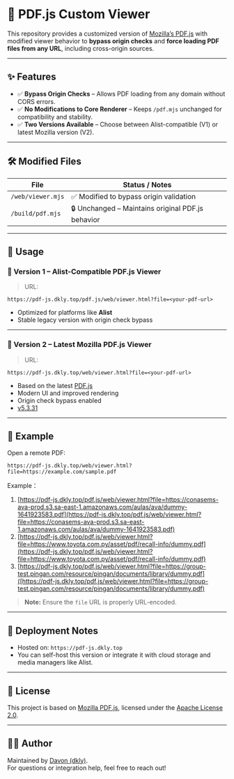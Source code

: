 # 📄 PDF.js Custom Viewer

This repository provides a customized version of [Mozilla’s PDF.js](https://github.com/mozilla/pdf.js) with modified viewer behavior to **bypass origin checks** and **force loading PDF files from any URL**, including cross-origin sources.

---

## ✨ Features

- ✅ **Bypass Origin Checks** – Allows PDF loading from any domain without CORS errors.
- ✅ **No Modifications to Core Renderer** – Keeps `/pdf.mjs` unchanged for compatibility and stability.
- ✅ **Two Versions Available** – Choose between Alist-compatible (V1) or latest Mozilla version (V2).

---

## 🛠 Modified Files

| File              | Status / Notes                                     |
|-------------------|----------------------------------------------------|
| `/web/viewer.mjs` | ✅ Modified to bypass origin validation             |
| `/build/pdf.mjs`  | 🔒 Unchanged – Maintains original PDF.js behavior  |

---

## 🚀 Usage

### 🔗 Version 1 – Alist-Compatible PDF.js Viewer
> URL:  
```
https://pdf-js.dkly.top/pdf.js/web/viewer.html?file=<your-pdf-url>
```

- Optimized for platforms like **Alist**
- Stable legacy version with origin check bypass

---

### 🔄 Version 2 – Latest Mozilla PDF.js Viewer
> URL:  
```
https://pdf-js.dkly.top/web/viewer.html?file=<your-pdf-url>
```

- Based on the latest [PDF.js](https://github.com/mozilla/pdf.js)
- Modern UI and improved rendering
- Origin check bypass enabled
- [v5.3.31](https://github.com/mozilla/pdf.js/releases/tag/v5.3.31)

---

## 📝 Example

Open a remote PDF:
```
https://pdf-js.dkly.top/web/viewer.html?file=https://example.com/sample.pdf
```
Example：
1. [https://pdf-js.dkly.top/pdf.js/web/viewer.html?file=https://conasems-ava-prod.s3.sa-east-1.amazonaws.com/aulas/ava/dummy-1641923583.pdf](https://pdf-js.dkly.top/pdf.js/web/viewer.html?file=https://conasems-ava-prod.s3.sa-east-1.amazonaws.com/aulas/ava/dummy-1641923583.pdf)
2. [https://pdf-js.dkly.top/pdf.js/web/viewer.html?file=https://www.toyota.com.py/asset/pdf/recall-info/dummy.pdf](https://pdf-js.dkly.top/pdf.js/web/viewer.html?file=https://www.toyota.com.py/asset/pdf/recall-info/dummy.pdf)
3. [https://pdf-js.dkly.top/pdf.js/web/viewer.html?file=https://group-test.pingan.com/resource/pingan/documents/library/dummy.pdf]([https://pdf-js.dkly.top/pdf.js/web/viewer.html?file=https://group-test.pingan.com/resource/pingan/documents/library/dummy.pdf)

> **Note:** Ensure the `file` URL is properly URL-encoded.

---

## 📂 Deployment Notes

- Hosted on: `https://pdf-js.dkly.top`
- You can self-host this version or integrate it with cloud storage and media managers like Alist.

---

## 📃 License

This project is based on [Mozilla PDF.js](https://github.com/mozilla/pdf.js), licensed under the [Apache License 2.0](https://www.apache.org/licenses/LICENSE-2.0).

---

## 🙋‍♂️ Author

Maintained by [Davon (dkly)](https://www.dkly.top/).  
For questions or integration help, feel free to reach out!
